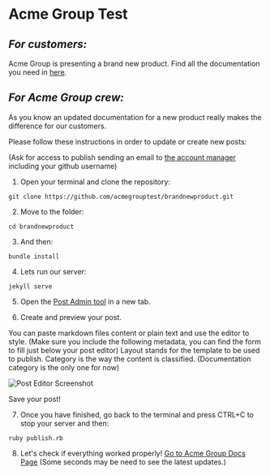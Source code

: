 Acme Group Test
===============

## *For customers:*

Acme Group is presenting a brand new product. 
Find all the documentation you need in [here](https://acmegrouptest.github.io/brandnewproduct/).


## *For Acme Group crew:*

As you know an updated documentation for a new product really makes the difference for our customers.

Please follow these instructions in order to update or create new posts:

(Ask for access to publish sending an email to [the account manager](mailto:cillassubira@mail.com) including your github username)

  1. Open your terminal and clone the repository:
  
  ```git clone https://github.com/acmegrouptest/brandnewproduct.git```

  2. Move to the folder:
  
  ```cd brandnewproduct```

  3. And then:
  
  ```bundle install```

  4. Lets run our server:

  ``` jekyll serve ```

  5. Open the [Post Admin tool](http://localhost:4000/admin/collections/posts) in a new tab.

  6. Create and preview your post.

  You can paste markdown files content or plain text and use the editor to style.
  (Make sure you include the following metadata, 
  you can find the form to fill just below your post editor)
  Layout stands for the template to be used to publish.
  Category is the way the content is classified. (Documentation category is the only one for now)

  ![Post Editor Screenshot](http://res.cloudinary.com/dkq1dgypu/image/upload/v1488192128/post-editor-screenshot_f6r16k.png "Post Editor Screenshot")

  Save your post!

  7. Once you have finished, go back to the terminal and press CTRL+C to stop your server
  and then:

  ``` ruby publish.rb ```

  8. Let's check if everything worked properly!
  [Go to Acme Group Docs Page](https://acmegrouptest.github.io/brandnewproduct/)
  (Some seconds may be need to see the latest updates.)








